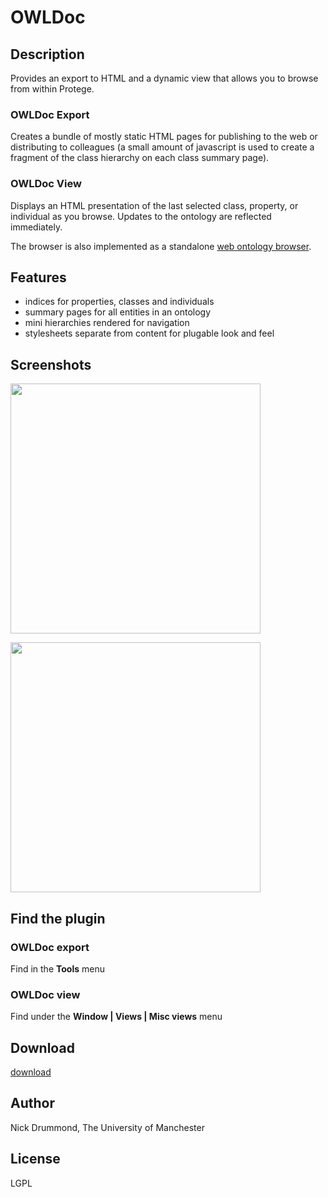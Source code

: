 # OWLDoc #

## Description ##
Provides an export to HTML and a dynamic view that allows you to browse from within Protege.

### OWLDoc Export ###
Creates a bundle of mostly static HTML pages for publishing to the web or distributing to colleagues (a small amount of javascript is used to create a fragment of the class hierarchy on each class summary page).

### OWLDoc View ###
Displays an HTML presentation of the last selected class, property, or individual as you browse. Updates to the ontology are reflected immediately.

The browser is also implemented as a standalone [web ontology browser](http://code.google.com/p/ontology-browser/).

## Features ##
  * indices for properties, classes and individuals
  * summary pages for all entities in an ontology
  * mini hierarchies rendered for navigation
  * stylesheets separate from content for plugable look and feel

## Screenshots ##

<a href='http://www.co-ode.org/downloads/protege-x/plugins/images/owldoc-protege.png'><img src='http://www.co-ode.org/downloads/protege-x/plugins/images/owldoc-protege.png' width='400' /></a>

<a href='http://www.co-ode.org/downloads/protege-x/plugins/images/owldoc-export.png'><img src='http://www.co-ode.org/downloads/protege-x/plugins/images/owldoc-export.png' width='400' /></a>


## Find the plugin ##

### OWLDoc export ###

Find in the **Tools** menu

### OWLDoc view ###

Find under the **Window | Views | Misc views** menu

## Download ##

[download](http://code.google.com/p/co-ode-owl-plugins/downloads/list?can=2&q=owldoc)

## Author ##

Nick Drummond, The University of Manchester

## License ##

LGPL
